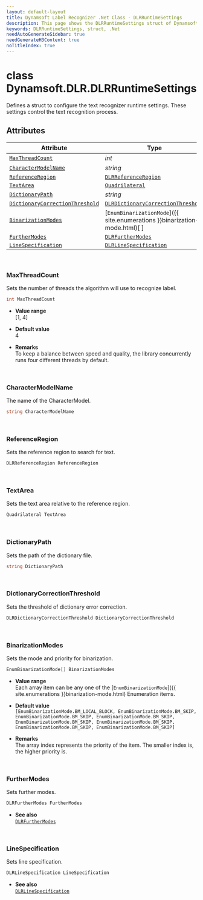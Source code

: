 ```yaml
---
layout: default-layout
title: Dynamsoft Label Recognizer .Net Class - DLRRuntimeSettings
description: This page shows the DLRRuntimeSettings struct of Dynamsoft Label Recognizer for .Net Language.
keywords: DLRRuntimeSettings, struct, .Net
needAutoGenerateSidebar: true
needGenerateH3Content: true
noTitleIndex: true
---
```



# class Dynamsoft.DLR.DLRRuntimeSettings
Defines a struct to configure the text recognizer runtime settings. These settings control the text recognition process.
  

## Attributes
  
| Attribute | Type |
|---------- | ---- |
| [`MaxThreadCount`](#maxthreadcount) | *int* |
| [`CharacterModelName`](#charactermodelname) | *string* |
| [`ReferenceRegion`](#referenceregion) | [`DLRReferenceRegion`](dlr-reference-region.md) |
| [`TextArea`](#textarea) | [`Quadrilateral`](quadrilateral.md) |
| [`DictionaryPath`](#dictionarypath) | *string* |
| [`DictionaryCorrectionThreshold`](#dictionarycorrectionthreshold) | [`DLRDictionaryCorrectionThreshold`](dlr-dictionary-correction-threshold.md) |
| [`BinarizationModes`](#binarizationmodes) | [`EnumBinarizationMode`]({{ site.enumerations }}binarization-mode.html)[ ] |
| [`FurtherModes`](#furthermodes) | [`DLRFurtherModes`](dlr-further-modes.md)|
| [`LineSpecification`](#linespecification) | [`DLRLineSpecification`](dlr-line-specification.md) |


&nbsp;

### MaxThreadCount
Sets the number of threads the algorithm will use to recognize label.
```csharp
int MaxThreadCount
```
- **Value range**   
    [1, 4]
      
- **Default value**   
    4
    
- **Remarks**   
    To keep a balance between speed and quality, the library concurrently runs four different threads by default.

&nbsp;

### CharacterModelName
The name of the CharacterModel.

```csharp
string CharacterModelName
```


&nbsp;

### ReferenceRegion
Sets the reference region to search for text.
```csharp
DLRReferenceRegion ReferenceRegion
```

&nbsp;

### TextArea
Sets the text area relative to the reference region.
```csharp
Quadrilateral TextArea
```

&nbsp;

### DictionaryPath
Sets the path of the dictionary file.
```csharp
string DictionaryPath
```

&nbsp;

### DictionaryCorrectionThreshold
Sets the threshold of dictionary error correction.
```csharp
DLRDictionaryCorrectionThreshold DictionaryCorrectionThreshold
```

&nbsp;

### BinarizationModes
Sets the mode and priority for binarization.

```csharp
EnumBinarizationMode[] BinarizationModes
```

- **Value range**   
    Each array item can be any one of the [`EnumBinarizationMode`]({{ site.enumerations }}binarization-mode.html) Enumeration items.
      
- **Default value**   
    `[EnumBinarizationMode.BM_LOCAL_BLOCK, EnumBinarizationMode.BM_SKIP, EnumBinarizationMode.BM_SKIP, EnumBinarizationMode.BM_SKIP, EnumBinarizationMode.BM_SKIP, EnumBinarizationMode.BM_SKIP, EnumBinarizationMode.BM_SKIP, EnumBinarizationMode.BM_SKIP]`
    
- **Remarks**   
    The array index represents the priority of the item. The smaller index is, the higher priority is.


&nbsp;

### FurtherModes
Sets further modes.

```csharp
DLRFurtherModes FurtherModes
```

- **See also**  
    [`DLRFurtherModes`](dlr-further-modes.md)


&nbsp;

### LineSpecification
Sets line specification.

```csharp
DLRLineSpecification LineSpecification
```

- **See also**  
    [`DLRLineSpecification`](dlr-line-specification.md)